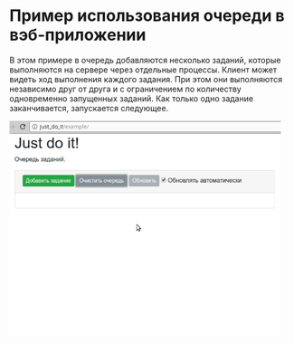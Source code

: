 # Пример использования очереди в вэб-приложении

В этом примере в очередь добавляются несколько заданий, которые выполняются на сервере через отдельные процессы.
Клиент может видеть ход выполнения каждого задания. При этом они выполняются независимо друг от друга и
с ограничением по количеству одновременно запущенных заданий. Как только одно задание заканчивается, запускается 
следующее. 

![Example](https://raw.githubusercontent.com/anton-pribora/jdi/master/example/example.gif) 
